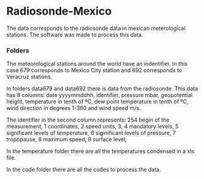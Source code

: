# Radiosonde-Mexico
The data corresponds to the radiosonde data in mexican meterological stations.
The software was made to process this data.

### Folders
The meteorological stations around the world have an indentifier. In this case 679 corresponds to Mexico City station and 692 corresponds to Veracruz stations.

In folders data679 and data692 there is data from the radiosonde. This data has 8 columns: date yyyymmddhh, identifier, pressure mbar, geopotential height, temperature in tenth of ºC, dew point temperature in tenth of ºC, wind direction in degrees 1-360 and wind speed m/s.

The identifier in the second column represents: 254 begin of the measurement, 1 coordinates, 2 speed units, 3, 4 mandatory levels, 5 significant levels of temperature, 6 siginificant levels of pressure, 7 tropopause, 8 maximum speed, 9 surface level,

In the temperature folder there are all the temperatures condensed in a xls file.

In the code folder there are all the codes to process the data.

